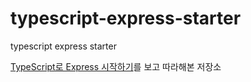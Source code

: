 # typescript-express-starter
typescript express starter

[TypeScript로 Express 시작하기](https://gongzza.github.io/javascript/nodejs/typescript-express-starter-1/)를 보고 따라해본 저장소